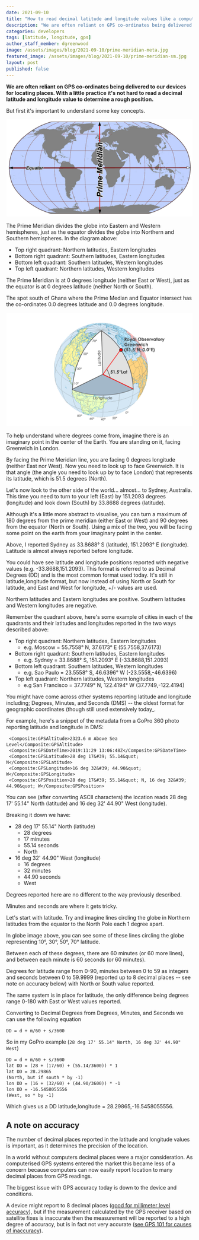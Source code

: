 ```yaml
---
date: 2021-09-10
title: "How to read decimal latitude and longitude values like a computer"
description: "We are often reliant on GPS co-ordinates being delivered to our devices to interpret location. With a little practice it's not hard to read a decimal latitude and longitude value to determine a rough position."
categories: developers
tags: [latitude, longitude, gps]
author_staff_member: dgreenwood
image: /assets/images/blog/2021-09-10/prime-meridian-meta.jpg
featured_image: /assets/images/blog/2021-09-10/prime-meridian-sm.jpg
layout: post
published: false
---
```


**We are often reliant on GPS co-ordinates being delivered to our devices for locating places. With a little practice it's not hard to read a decimal latitude and longitude value to determine a rough position.**

But first it's important to understand some key concepts.

<img class="img-fluid" src="/assets/images/blog/2021-09-10/prime-meridian-sm.jpg
" alt="Equator and Prime Meridian" title="Equator and Prime Meridian" />

The Prime Meridian divides the globe into Eastern and Western hemispheres, just as the equator divides the globe into Northern and Southern hemispheres. In the diagram above:

* Top right quadrant: Northern latitudes, Eastern longitudes
* Bottom right quadrant: Southern latitudes, Eastern longitudes
* Bottom left quadrant: Southern latitudes, Western longitudes
* Top left quadrant: Northern latitudes, Western longitudes

The Prime Meridian is at 0 degrees longitude (neither East or West), just as the equator is at 0 degrees latitude (neither North or South).

The spot south of Ghana where the Prime Median and Equator intersect has the co-ordinates 0.0 degrees latitude and 0.0 degrees longitude.

<img class="img-fluid" src="/assets/images/blog/2021-09-10/decimal-degrees-greenwich.jpg
" alt="Latitude and longitude decimal diagram" title="Latitude and longitude decimal diagram" />

To help understand where degrees come from, imagine there is an imaginary point in the center of the Earth. You are standing on it, facing Greenwich in London.

By facing the Prime Meridian line, you are facing 0 degrees longitude (neither East nor West). Now you need to look up to face Greenwich. It is that angle (the angle you need to look up by to face London) that represents its latitude, which is 51.5 degrees (North).

Let's now look to the other side of the world... almost... to Sydney, Australia. This time you need to turn to your left (East) by 151.2093 degrees (longitude) and look down (South) by 33.8688 degrees (latitude).

Although it's a little more abstract to visualise, you can turn a maximum of 180 degrees from the prime meridian (either East or West) and 90 degrees from the equator (North or South). Using a mix of the two, you will be facing some point on the earth from your imaginary point in the center.

Above, I reported Sydney as 33.8688° S (latitude), 151.2093° E (longitude). Latitude is almost always reported before longitude.

You could have see latitude and longitude positions reported with negative values (e.g. -33.8688,151.2093). This format is referred to as Decimal Degrees (DD) and is the most common format used today. It's still in latitude,longitude format, but now instead of using North or South for latitude, and East and West for longitude, +/- values are used. 

Northern latitudes and Eastern longitudes are positive. Southern latitudes and Western longitudes are negative. 

Remember the quadrant above, here's some example of cities in each of the quadrants and their latitudes and longitudes reported in the two ways described above:

* Top right quadrant: Northern latitudes, Eastern longitudes
	* e.g. Moscow = 55.7558° N, 37.6173° E (55.7558,37.6173)
* Bottom right quadrant: Southern latitudes, Eastern longitudes 
	* e.g. Sydney = 33.8688° S, 151.2093° E (-33.8688,151.2093)
* Bottom left quadrant: Southern latitudes, Western longitudes
	* e.g. Sao Paulo = 23.5558° S, 46.6396° W (-23.5558,-46.6396)
* Top left quadrant: Northern latitudes, Western longitudes
	* e.g San Francisco = 37.7749° N, 122.4194° W (37.7749,-122.4194)

You might have come across other systems reporting latitude and longitude including; Degrees, Minutes, and Seconds (DMS) -- the oldest format for geographic coordinates (though still used extensively today_.

For example, here's a snippet of the metadata from a GoPro 360 photo reporting latitude and longitude in DMS:

```
 <Composite:GPSAltitude>2323.6 m Above Sea Level</Composite:GPSAltitude>
 <Composite:GPSDateTime>2019:11:29 13:06:48Z</Composite:GPSDateTime>
 <Composite:GPSLatitude>28 deg 17&#39; 55.14&quot; N</Composite:GPSLatitude>
 <Composite:GPSLongitude>16 deg 32&#39; 44.90&quot; W</Composite:GPSLongitude>
 <Composite:GPSPosition>28 deg 17&#39; 55.14&quot; N, 16 deg 32&#39; 44.90&quot; W</Composite:GPSPosition>
```

You can see (after converting ASCII characters) the location reads 28 deg 17' 55.14" North (latitude) and 16 deg 32' 44.90" West (longitude).

Breaking it down we have:

* 28 deg 17' 55.14" North (latitude)
	* 28 degrees
	* 17 minutes
	* 55.14 seconds
	* North
* 16 deg 32' 44.90" West (longitude)
	* 16 degrees
	* 32 minutes
	* 44.90 seconds
	* West

Degrees reported here are no different to the way previously described.

Minutes and seconds are where it gets tricky.

Let's start with latitude. Try and imagine lines circling the globe in Northern latitudes from the equator to the North Pole each 1 degree apart. 

In globe image above, you can see some of these lines circling the globe representing 10°, 30°, 50°, 70° latitude.

Between each of these degrees, there are 60 minutes (or 60 more lines), and between each minute is 60 seconds (or 60 minutes).

Degrees for latitude range from 0-90, minutes between 0 to 59 as integers and seconds between 0 to 59.9999 (reported up to 8 decimal places -- see note on accuracy below) with North or South value reported.

The same system is in place for latitude, the only difference being degrees range 0-180 with East or West values reported.

Converting to Decimal Degrees from Degrees, Minutes, and Seconds we can use the following equation

```
DD = d + m/60 + s/3600
```

So in my GoPro example (`28 deg 17' 55.14" North, 16 deg 32' 44.90" West`)

```
DD = d + m/60 + s/3600 
lat DD = (28 + (17/60) + (55.14/3600)) * 1
lat DD = 28.29865
(North, but if south * by -1)
lon DD = (16 + (32/60) + (44.90/3600)) * -1
lon DD = -16.5458055556
(West, so * by -1)
```

Which gives us a DD latitude,longitude = 28.29865,-16.5458055556.

## A note on accuracy

The number of decimal places reported in the latitude and longitude values is important, as it determines the precision of the location.

In a world without computers decimal places were a major consideration. As computerised GPS systems entered the market this became less of a concern because computers can now easily report location to many decimal places from GPS readings.

The biggest issue with GPS accuracy today is down to the device and conditions.

A device might report to 8 decimal places ([good for millimeter level accuracy](https://en.wikipedia.org/wiki/Decimal_degrees)), but if the measurement calculated by the GPS receiver based on satellite fixes is inaccurate then the measurement will be reported to a high degree of accuracy, but is in fact not very accurate ([see GPS 101 for causes of inaccuracy](/blog/2020/gps-101)).